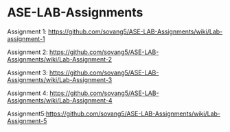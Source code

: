 # ASE-LAB-Assignments

Assignment 1: https://github.com/sovang5/ASE-LAB-Assignments/wiki/Lab-assignment-1

Assignment 2: https://github.com/sovang5/ASE-LAB-Assignments/wiki/Lab-Assignment-2

Assignment 3: https://github.com/sovang5/ASE-LAB-Assignments/wiki/Lab-Assignment-3

Assignment 4: https://github.com/sovang5/ASE-LAB-Assignments/wiki/Lab-Assignment-4

Assignment5:https://github.com/sovang5/ASE-LAB-Assignments/wiki/Lab-Assignment-5
